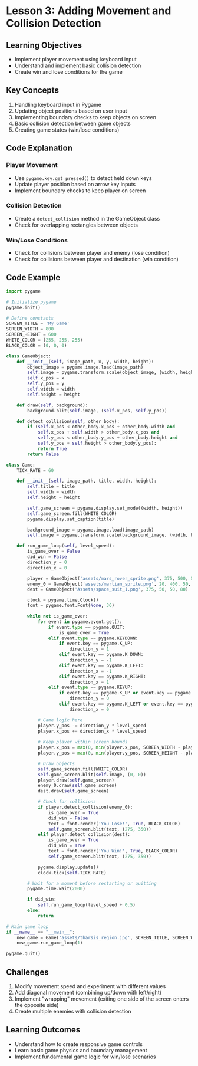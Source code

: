 # Lesson 3: Adding Movement and Collision Detection

## Learning Objectives
- Implement player movement using keyboard input
- Understand and implement basic collision detection
- Create win and lose conditions for the game

## Key Concepts
1. Handling keyboard input in Pygame
2. Updating object positions based on user input
3. Implementing boundary checks to keep objects on screen
4. Basic collision detection between game objects
5. Creating game states (win/lose conditions)

## Code Explanation

### Player Movement
- Use `pygame.key.get_pressed()` to detect held down keys
- Update player position based on arrow key inputs
- Implement boundary checks to keep player on screen

### Collision Detection
- Create a `detect_collision` method in the GameObject class
- Check for overlapping rectangles between objects

### Win/Lose Conditions
- Check for collisions between player and enemy (lose condition)
- Check for collisions between player and destination (win condition)

## Code Example
```python
import pygame

# Initialize pygame
pygame.init()

# Define constants
SCREEN_TITLE = 'My Game'
SCREEN_WIDTH = 800
SCREEN_HEIGHT = 600
WHITE_COLOR = (255, 255, 255)
BLACK_COLOR = (0, 0, 0)

class GameObject:
    def __init__(self, image_path, x, y, width, height):
        object_image = pygame.image.load(image_path)
        self.image = pygame.transform.scale(object_image, (width, height))
        self.x_pos = x
        self.y_pos = y
        self.width = width
        self.height = height

    def draw(self, background):
        background.blit(self.image, (self.x_pos, self.y_pos))

    def detect_collision(self, other_body):
        if (self.x_pos < other_body.x_pos + other_body.width and
            self.x_pos + self.width > other_body.x_pos and
            self.y_pos < other_body.y_pos + other_body.height and
            self.y_pos + self.height > other_body.y_pos):
            return True
        return False

class Game:
    TICK_RATE = 60

    def __init__(self, image_path, title, width, height):
        self.title = title
        self.width = width
        self.height = height

        self.game_screen = pygame.display.set_mode((width, height))
        self.game_screen.fill(WHITE_COLOR)
        pygame.display.set_caption(title)

        background_image = pygame.image.load(image_path)
        self.image = pygame.transform.scale(background_image, (width, height))

    def run_game_loop(self, level_speed):
        is_game_over = False
        did_win = False
        direction_y = 0
        direction_x = 0

        player = GameObject('assets/mars_rover_sprite.png', 375, 500, 50, 50)
        enemy_0 = GameObject('assets/martian_sprite.png', 20, 400, 50, 50)
        dest = GameObject('Assets/space_suit_1.png', 375, 50, 50, 80)

        clock = pygame.time.Clock()
        font = pygame.font.Font(None, 36)

        while not is_game_over:
            for event in pygame.event.get():
                if event.type == pygame.QUIT:
                    is_game_over = True
                elif event.type == pygame.KEYDOWN:
                    if event.key == pygame.K_UP:
                        direction_y = 1
                    elif event.key == pygame.K_DOWN:
                        direction_y = -1
                    elif event.key == pygame.K_LEFT:
                        direction_x = -1
                    elif event.key == pygame.K_RIGHT:
                        direction_x = 1
                elif event.type == pygame.KEYUP:
                    if event.key == pygame.K_UP or event.key == pygame.K_DOWN:
                        direction_y = 0
                    elif event.key == pygame.K_LEFT or event.key == pygame.K_RIGHT:
                        direction_x = 0

            # Game logic here
            player.y_pos -= direction_y * level_speed
            player.x_pos += direction_x * level_speed
            
            # Keep player within screen bounds
            player.x_pos = max(0, min(player.x_pos, SCREEN_WIDTH - player.width))
            player.y_pos = max(0, min(player.y_pos, SCREEN_HEIGHT - player.height))

            # Draw objects
            self.game_screen.fill(WHITE_COLOR)
            self.game_screen.blit(self.image, (0, 0))
            player.draw(self.game_screen)
            enemy_0.draw(self.game_screen)
            dest.draw(self.game_screen)

            # Check for collisions
            if player.detect_collision(enemy_0):
                is_game_over = True
                did_win = False
                text = font.render('You Lose!', True, BLACK_COLOR)
                self.game_screen.blit(text, (275, 350))
            elif player.detect_collision(dest):
                is_game_over = True
                did_win = True
                text = font.render('You Win!', True, BLACK_COLOR)
                self.game_screen.blit(text, (275, 350))

            pygame.display.update()
            clock.tick(self.TICK_RATE)

        # Wait for a moment before restarting or quitting
        pygame.time.wait(2000)

        if did_win:
            self.run_game_loop(level_speed + 0.5)
        else:
            return

# Main game loop
if __name__ == "__main__":
    new_game = Game('assets/tharsis_region.jpg', SCREEN_TITLE, SCREEN_WIDTH, SCREEN_HEIGHT)
    new_game.run_game_loop(1)

pygame.quit()

```

## Challenges
1. Modify movement speed and experiment with different values
2. Add diagonal movement (combining up/down with left/right)
3. Implement "wrapping" movement (exiting one side of the screen enters the opposite side)
4. Create multiple enemies with collision detection

## Learning Outcomes
- Understand how to create responsive game controls
- Learn basic game physics and boundary management
- Implement fundamental game logic for win/lose scenarios

